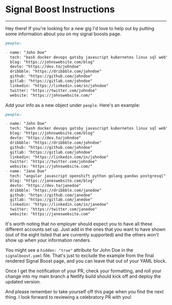 # Signal Boost Instructions

---

Hey there! If you're looking for a new gig I'd love to help out by putting some information about you on my signal boosts page.

```markdown
people:

- name: "John Doe"
  tech: "bash docker devops gatsby javascript kubernetes linux sql web"
  blog: "https://johnswebsite.com/blog"
  devto: "https://dev.to/johndoe"
  dribbble: "https://dribbble.com/johndoe"
  github: "https://github.com/johndoe"
  gitlab: "https://gitlab.com/johndoe"
  linkedin: "https://linkedin.com/in/johndoe"
  twitter: "https://twitter.com/johndoe"
  website: "https://johnswebsite.com/"
```

Add your info as a new object under `people`. Here's an example:

```markdown
people:

- name: "John Doe"
  tech: "bash docker devops gatsby javascript kubernetes linux sql web"
  blog: "https://johnswebsite.com/blog"
  devto: "https://dev.to/johndoe"
  dribbble: "https://dribbble.com/johndoe"
  github: "https://github.com/johndoe"
  gitlab: "https://gitlab.com/johndoe"
  linkedin: "https://linkedin.com/in/johndoe"
  twitter: "https://twitter.com/johndoe"
  website: "https://johnswebsite.com/"
- name: "Jane Doe"
  tech: "angular javascript openshift python golang pandas postgresql"
  blog: "https://janeswebsite.com/blog"
  devto: "https://dev.to/janedoe"
  dribbble: "https://dribbble.com/janedoe"
  github: "https://github.com/janedoe"
  gitlab: "https://gitlab.com/janedoe"
  linkedin: "https://linkedin.com/in/janedoe"
  twitter: "https://twitter.com/janedoe"
  website: "https://janeswebsite.com"
```

It's worth noting that no employer should expect you to have all these different accounts set up. Just add in the ones that you want to have shown (out of the eight listed that are currently supported) and the others won't show up when your information renders.

You might see a `hidden: "true"` attribute for John Doe in the `signalboost.yaml` file. That's just to exclude the example from the final rendered Signal Boost page, and you can leave that out of your YAML block.

Once I get the notification of your PR, check your formatting, and roll your change into my main branch a Netlify build should kick off and deploy the updated version.


And please remember to take yourself off this page when you find the next thing. I look forward to reviewing a celebratory PR with you!
